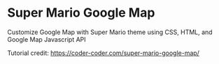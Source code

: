 # Super Mario Google Map
Customize Google Map with Super Mario theme using CSS, HTML, and Google Map Javascript API

Tutorial credit: https://coder-coder.com/super-mario-google-map/

